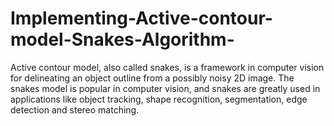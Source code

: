 # Implementing-Active-contour-model-Snakes-Algorithm-
Active contour model, also called snakes, is a framework in computer vision for delineating an object outline from a possibly noisy 2D image. The snakes model is popular in computer vision, and snakes are greatly used in applications like object tracking, shape recognition, segmentation, edge detection and stereo matching.
